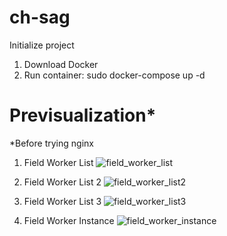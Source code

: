 # ch-sag
Initialize project
1. Download Docker
2. Run container: sudo docker-compose up -d

# Previsualization*
*Before trying nginx
1. Field Worker List
![field_worker_list](https://user-images.githubusercontent.com/3943324/134952231-b8647ee0-5849-421e-a180-0e44c8303f8e.png)

2. Field Worker List 2
![field_worker_list2](https://user-images.githubusercontent.com/3943324/134952255-fd69fa4a-3adc-4ad1-abd6-59a00986e456.png)

3. Field Worker List 3
![field_worker_list3](https://user-images.githubusercontent.com/3943324/134952314-cab0179a-5496-4c97-ab37-3d246dedcbe0.png)

4. Field Worker Instance
![field_worker_instance](https://user-images.githubusercontent.com/3943324/134952361-ffb77f23-33b4-4e4a-a036-997012795daa.png)
